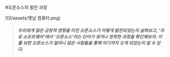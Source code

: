 #오픈소스의 발전 과정


![](/assets/옛날 컴퓨터.png)

> ##### 우리에게 많은 긍정적 영향을 미친 오픈소스가 어떻게 발전되었는지 살펴보고, '자유 소프트웨어'에서 '오픈소스'라는 단어가 생겨나 정착한 과정을 확인해보자. 이를 보면 오픈소스가 얼마나 많은 사람들을 통해 여기까지 오게 되었는지 알 수 있다.

